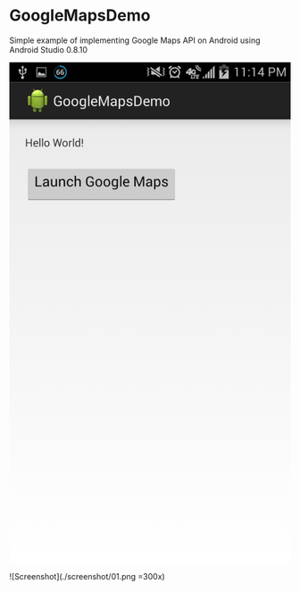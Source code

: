 GoogleMapsDemo
==============

Simple example of implementing Google Maps API on Android using Android Studio 0.8.10


![Screenshot](./screenshot/00.png)

![Screenshot](./screenshot/01.png =300x)
